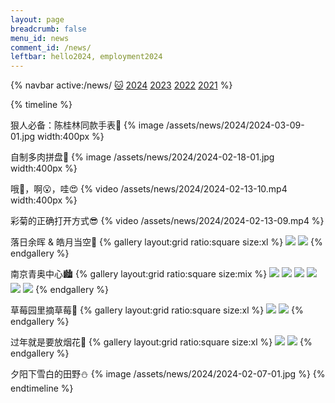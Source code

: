 ```yaml
---
layout: page
breadcrumb: false
menu_id: news
comment_id: /news/
leftbar: hello2024, employment2024
---
```


{% navbar active:/news/ [🐱](/news/cat/) [2024](/news/) [2023](/news/2023/) [2022](/news/2022/) [2021](/news/2021/) %}

{% timeline %}
<!-- node 2024-03-09 -->
狠人必备：陈桂林同款手表🐷
{% image /assets/news/2024/2024-03-09-01.jpg width:400px %}
<!-- node 2024-02-18 -->
自制多肉拼盘🌱
{% image /assets/news/2024/2024-02-18-01.jpg width:400px %}
<!-- node 2024-02-13 -->
哦🫨，啊😮，哇😍
{% video /assets/news/2024/2024-02-13-10.mp4 width:400px %}
<!-- node 2024-02-13 -->
彩菊的正确打开方式😎
{% video /assets/news/2024/2024-02-13-09.mp4 %}
<!-- node 2024-02-13 -->
落日余晖 & 皓月当空🌆
{% gallery layout:grid ratio:square size:xl %}
![](/assets/news/2024/2024-02-13-07.jpg)
![](/assets/news/2024/2024-02-13-08.jpg)
{% endgallery %}
<!-- node 2024-02-13 -->
南京青奥中心🏙️
{% gallery layout:grid ratio:square size:mix %}
![](/assets/news/2024/2024-02-13-01.jpg)
![](/assets/news/2024/2024-02-13-02.jpg)
![](/assets/news/2024/2024-02-13-03.jpg)
![](/assets/news/2024/2024-02-13-04.jpg)
![](/assets/news/2024/2024-02-13-05.jpg)
![](/assets/news/2024/2024-02-13-06.jpg)
{% endgallery %}
<!-- node 2024-02-11 -->
草莓园里摘草莓🍓
{% gallery layout:grid ratio:square size:xl %}
![](/assets/news/2024/2024-02-11-01.jpg)
![](/assets/news/2024/2024-02-11-02.jpg)
{% endgallery %}
<!-- node 2024-02-07 -->
过年就是要放烟花🎇
{% gallery layout:grid ratio:square size:xl %}
![](/assets/news/2024/2024-02-07-02.jpg)
![](/assets/news/2024/2024-02-07-03.jpg)
{% endgallery %}
<!-- node 2024-02-07 -->
夕阳下雪白的田野⛄
{% image /assets/news/2024/2024-02-07-01.jpg %}
{% endtimeline %}
